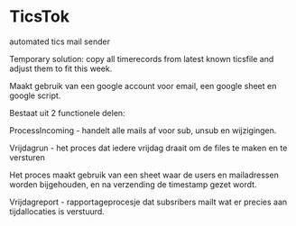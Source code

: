 # TicsTok
automated tics mail sender

Temporary solution: copy all timerecords from latest known ticsfile and adjust them to fit this week.
  
Maakt gebruik van een google account voor email, een google sheet en google script.

Bestaat uit 2 functionele delen:

ProcessIncoming - handelt alle mails af voor sub, unsub en wijzigingen.

Vrijdagrun - het proces dat iedere vrijdag draait om de files te maken en te versturen

Het proces maakt gebruik van een sheet waar de users en mailadressen worden bijgehouden, en na verzending de timestamp gezet wordt.

Vrijdagreport - rapportageprocesje dat subsribers mailt wat er precies aan tijdallocaties is verstuurd.
